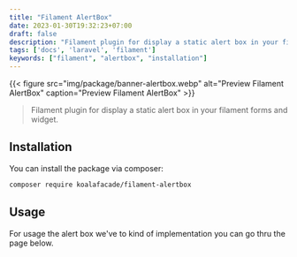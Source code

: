```yaml
---
title: "Filament AlertBox"
date: 2023-01-30T19:32:23+07:00
draft: false
description: "Filament plugin for display a static alert box in your filament forms and widget."
tags: ['docs', 'laravel', 'filament']
keywords: ["filament", "alertbox", "installation"]
---
```


{{< figure
    src="img/package/banner-alertbox.webp"
    alt="Preview Filament AlertBox"
    caption="Preview Filament AlertBox"
    >}}

> Filament plugin for display a static alert box in your filament forms and widget.

## Installation

You can install the package via composer:

```bash
composer require koalafacade/filament-alertbox
```

## Usage

For usage the alert box we've to kind of implementation you can go thru the page below.
